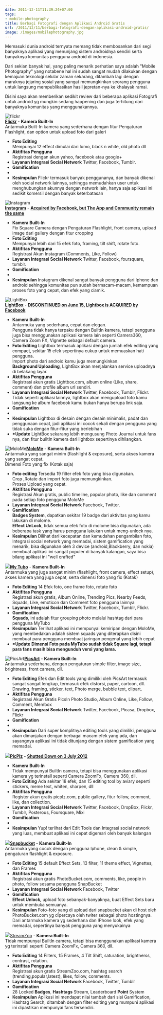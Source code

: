 ```yaml
---
date: 2011-12-11T11:39:24+07:00
tags:
- mobile-photography
title: Berbagi Fotografi dengan Aplikasi Android Gratis
url: /2011/12/11/berbagi-fotografi-dengan-aplikasi-android-gratis/
image: /images/mobilephotography.jpg
---
```


Memasuki dunia android ternyata memang tidak membosankan dari segi banyaknya aplikasi yang menunjang sistem androidnya sendiri serta banyaknya komunitas pengguna android di indonesia.

Dari sekian banyak hal, yang paling menarik perhatian saya adalah "Mobile Photography" yang notabene hal ini sudah sangat mudah dilakukan dengan kemajuan teknologi selular zaman sekarang, ditambah lagi dengan maraknya jejaring sosial yang sangat memungkinkan seorang pengguna untuk langsung mempublikasikan hasil jepretan-nya ke khalayak ramai.

Disini saya akan memberikan sedikit review dari beberapa aplikasi Fotografi untuk android yg mungkin sedang happening dan juga terhitung dari banyaknya komunitas yang menggunakannya.

 ![flickr](https://upload.wikimedia.org/wikipedia/commons/thumb/4/44/Flickr.svg/200px-Flickr.svg.png)  
**[Flickr](https://play.google.com/store/apps/details?id=com.yahoo.mobile.client.android.flickr)** - **Kamera Built-In**  
 Antarmuka Built-In kamera yang sederhana dengan fitur Pengaturan Flashlight, dan option untuk upload foto dari galeri
- **Foto Editing**  
 Mempunyai 12 effect dimulai dari lomo, black n white, old photo dll
- **Aktifitas Pengguna**  
 Registrasi dengan akun yahoo, facebook atau google+
- **Layanan Integrasi Social Network** Twitter, Facebook, Tumblr.
- **Gamification**  
 -
- **Kesimpulan** Flickr termasuk banyak penggunanya, dan banyak dikenal oleh social network lainnya, sehingga memudahkan user untuk menghubungkan akunnya dengan network lain, hanya saja aplikasi ini sedikit komersil dengan banyak keterbatasan
 
 ![Instagram](https://lh3.ggpht.com/vFpQP39LB60dli3n-rJnVvTM07dsvIzxrCL5xMiy1V4GV4unC1ifXkUExQ4N-DBCKwI=w124)  
**[Instagram](https://play.google.com/store/apps/details?id=com.instagram.android)** - **[Acquired by Facebook, but The App and Community remain the same](http://techcrunch.com/2012/09/06/facebook-closes-instagram-acquisition-instagram-announces-5-billion-photos-shared/)**
- **Kamera Built-In**  
 Fix Square Camera dengan Pengaturan Flashlight, front camera, upload image dari gallery dengan fitur cropping
- **Foto Editing**  
 Mempunyai lebih dari 15 efek foto, framing, tilt shift, rotate foto.
- **Aktifitas Pengguna**  
 Registrasi Akun Instagram (Comments, Like, Follow)
- **Layanan Integrasi Social Network** Twitter, Facebook, foursquare, tumblr.
- **Gamification**  
 -
- **Kesimpulan** Instagram dikenal sangat banyak pengguna dari Iphone dan android sehingga komunitas pun sudah bermacam-macam, kemampuan proses foto yang cepat, dan efek yang ciamik.
 
 ![LightBox](https://lh4.ggpht.com/wxwjaJTUDd_OfmAhAPfYmBdp8x97mE5is4idTGHUwwjD9sIBvVsBpPfJ9NK4hZkEgbQ=w124)  
**[LightBox](https://play.google.com/store/apps/details?id=com.lightbox.android.photos)** - **[DISCONTINUED on June 15](http://blog.lightbox.com/post/23107101360/lightbox-is-joining-facebook), [Lightbox is ACQUIRED by Facebook ](http://techcrunch.com/2012/05/15/facebook-lightbox/)**
- **Kamera Built-In**  
 Antarmuka yang sederhana, cepat dan elegan.  
 Pengguna tidak hanya terpaku dengan BuiltIn kamera, tetapi pengguna juga bisa menggunakan aplikasi kamera lain seperti Camera360, Camera Zoom FX, Vignette sebagai default camera.
- **Foto Editing** Lightbox termasuk aplikasi dengan jumlah efek editing yang compact, sekitar 15 efek sepertinya cukup untuk memuaskan hati pengguna.  
 Import photo dari android kamu juga memungkinkan.  
**Background Uploading**, LightBox akan menjalankan service uploadnya di belakang layar.
- **Aktifitas Pengguna**  
 Registrasi akun gratis Lightbox.com, album online (Like, share, comment) dan profile album url sendiri.
- **Layanan Integrasi Social Network** Twitter, Facebook, Tumblr, Flickr.  
 Tidak seperti aplikasi lainnya, lightbox akan mengupload foto kamu langsung ke album facebook kamu bukan hanya berupa link saja.
- **Gamification**  
 -
- **Kesimpulan** Lightbox di desain dengan desain minimalis, padat dan penggunaan cepat, jadi aplikasi ini cocok sekali dengan pengguna yang tidak suka dengan fitur-fitur yang berlebihan
- **\*Update** LightBox sekarang lebih mengusung Photo Journal untuk fans nya, dan fitur builtIn kamera dari lightbox sepertinya dihilangkan.
 
 ![MoloMe](https://lh6.ggpht.com/JYhxRthjNsBowWDOD4tktDUOgeaQEEaCCC4Dp8ZGbO5A-L-h7o6uBTn9rTe2zwTkcJtr=w124)**[MoloMe](https://play.google.com/store/apps/details?id=com.hlpth.molome)** - **Kamera Built-In**  
 Antarmuka yang sangat minim (flashlight & exposure), serta akses kamera yang sangat cepat.  
 Dimensi Foto yang fix (Kotak saja)
- **Foto editing** Tersedia 19 filter efek foto yang bisa digunakan.  
 Crop ,Rotate dan import foto juga memungkinkan.  
 Proses Upload yang cepat.
- **Aktifitas Pengguna**  
 Registrasi Akun gratis, public timeline, popular photo, like dan comment pada setiap foto pengguna MoloMe
- **Layanan Integrasi Social Network** Facebook, Twitter.
- **Gamification**  
**Badges System**, dapatkan sekitar 19 badge dari aktivitas yang kamu lakukan di molome.  
**Effect UnLock**, tidak semua efek foto di molome bisa digunakan, ada beberapa task yang harus pengguna lakukan untuk meng-unlock nya.
- **Kesimpulan** Dilihat dari kecepatan dan kemudahan pengambilan foto, Integrasi social network yang memadai, sistem gamification yang menarik, bisa digunakan oleh 3 device (android,Blackberry, dan nokia) membuat aplikasi ini sangat populer di banyak kalangan, saya bisa bilang aplikasi ini "well crafted"
 
 ![](https://lh4.ggpht.com/rC5jQr-xrcxOY_V4nRzZ378bYY6X40H0QfXEFsMSbA-aZ9S4p5wSPocZUYOb-fFBEw=w124)**[My Tubo](https://play.google.com/store/apps/details?id=com.redwolfama.pictwitter&hl=en)** - **Kamera Built-In**  
 Antarmuka yang juga sangat minim (flashlight, front camera, effect setup), akses kamera yang juga cepat, serta dimensi foto yang fix (Kotak)
- **Foto Editing** 14 Efek foto, one frame foto, rotate foto
- **Aktifitas Pengguna**  
 Registrasi akun gratis, Album Online, Trending Pics, Nearby Feeds, Squads, Like, emoticon dan Comment foto pengguna lainnya
- **Layanan Integrasi Social Network** Twitter, Facebook, Tumblr, Flickr.
- **Gamification**  
**Squads**, ini adalah fitur grouping photo melalui hashtag dari para pengguna MyTubo
- **Kesimpulan** Terlihat aplikasi ini mempunyai kemiripan dengan MoloMe, yang membedakan adalah sistem squads yang diterapkan disini membuat para pengguna membuat jaringan pengenal yang lebih cepat
- **\*Update** **Dimensi Foto pada MyTubo sudah tidak Square lagi, tetapi para fans masih bisa mengunduh versi yang lama.**
 
 ![PicsArt](https://lh4.ggpht.com/OckyCvdpvoji_3Vxq83aLc4Aaf6umarfNUu19jbputOMT78p4amvsejzN0re0_pI440=w124)**[PicsArt](https://play.google.com/store/apps/details?id=com.picsart.studio)** - **Kamera Built-In**  
 Antarmuka sederhana, dengan pengaturan simple filter, image size, brightness, front camera, dll.
- **Foto Editing** Efek dan Edit tools yang dimiliki oleh PicsArt termasuk sangat sangat lengkap, termasuk efek distorsi, paper, cartoon, dll. Drawing, framing, sticker, text, Photo merge, bubble text, clipart.
- **Aktifitas Pengguna**  
 Registrasi Akun Gratis PicsIn Photo Studio, Album Online, Like, Follow, Comment, Membox
- **Layanan Integrasi Social Network** Twitter, Facebook, Picasa, Dropbox, Flickr
- **Gamification**  
 -
- **Kesimpulan** Dari super komplitnya editing tools yang dimiliki, pengguna akan dimanjakan dengan berbagai macam efek yang ada, dan sayangnya aplikasi ini tidak ditunjang dengan sistem gamification yang memadai.
 
 ![](https://lh5.ggpht.com/DKzFws_0W4_mgKkFM6KXylYuj9yhuyr08NehhJFKYS6ekiH9MiuT0d3Q2yer-SCO7Q=w124)**[PicPlz](https://play.google.com/store/apps/details?id=com.picplz.rangefinder&hl=en "PicPlz")** - **[Shutted Down on 3 July 2012](http://techcrunch.com/2012/06/02/picplz-shutdown-july-3/)**
- **Kamera Built-In**  
 Tidak mempunyai BuiltIn camera, tetapi bisa menggunakan aplikasi kamera yg terinstall seperti Camera ZoomFx, Camera 360, dll.
- **Foto Editing** Ada sekitar 18 efek, dan 15 editing tool by aviary seperti stickers, meme text, whiten, sharpen, dll
- **Aktifitas Pengguna**  
 Register akun gratis picplz.com, public gallery, fitur follow, comment, like, dan collection.
- **Layanan Integrasi Social Network** Twitter, Facebook, DropBox, Flickr, Tumblr, Posterous, Foursquare, Mixi
- **Gamification**  
 -
- **Kesimpulan** Yup! terlihat dari Edit Tools dan Integrasi social network yang luas, membuat aplikasi ini cepat digemari oleh banyak kalangan
 
 ![](https://lh5.ggpht.com/0KpVRTzL22P4PXselCzOWANaPpzNgq7aoKuxIKD3EJs_XwZmMcaNBzKPxznuNWRMMg=w124)**[Snapbucket](https://play.google.com/store/apps/details?id=com.photobucket.android.snapbucket&hl=en)** - **Kamera Built-In**  
 Antarmuka yang cocok dengan pengguna Iphone, clean & simple, pengaturan flashlight & exposure.
- **Foto Editing** 15 default Effect Sets, 13 filter, 11 theme effect, Vignettes, dan Frames
- **Aktifitas Pengguna**  
 Registrasi akun gratis PhotoBucket.com, comments, like, people in photo, follow sesama pengguna SnapBucket
- **Layanan Integrasi Social Network** Facebook, Twitter
- **Gamification**  
**Effect Unlock**, upload foto sebanyak-banyaknya, buat Effect Sets baru untuk membuka semuanya.
- **Kesimpulan** Foto-foto yang di upload dari snapbucket akan di host oleh PhotoBucket.com yg dipercaya oleh twiter sebagai photo hostingnya.  
 Dari antarmuka kamera yg sederhana dan IPhone look, efek yang memadai, sepertinya banyak pengguna yang menyukainya
 
 ![](https://lh3.ggpht.com/L0Iyd1QuQUWNpjpAm1SZphpazisT88IYrUB3O3imu7Q_ECvKr_QW4SXbzc8OEBywSw=w124)[StreamZoo](https://play.google.com/store/apps/details?id=com.phonezoo.android.streamzoo) - **Kamera Built-In**  
 Tidak mempunyai BuiltIn camera, tetapi bisa menggunakan aplikasi kamera yg terinstall seperti Camera ZoomFx, Camera 360, dll.
- **Foto Editing** 14 Filters, 15 Frames, 4 Tilt Shift, saturation, brightnerss, contrast, rotation.
- **Aktifitas Pengguna**  
 Registrasi akun gratis StreamZoo.com, hashtag search (trending,popular,latest), likes, follow, comments.
- **Layanan Integrasi Social Network** Facebook, Twitter, Tumblr
- **Gamification**  
 28 Locked **Badges**, **Hashtags** Stream, Leaderboard **Point** System
- **Kesimpulan** Aplikasi ini mendapat nilai tambah dari sisi Gamification, Hashtag Search, ditambah dengan filter editing yang mumpuni aplikasi ini dipastikan mempunyai fans tersendiri.
 